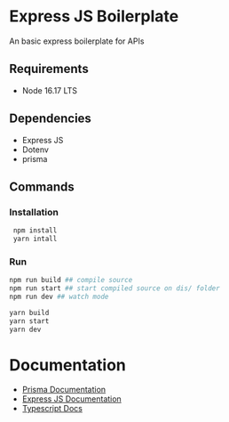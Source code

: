 # Express JS Boilerplate

An basic express boilerplate for APIs

## Requirements

- Node 16.17 LTS

## Dependencies

- Express JS
- Dotenv
- prisma

## Commands

### Installation

```bash
 npm install
 yarn intall
```

### Run

```bash
npm run build ## compile source
npm run start ## start compiled source on dis/ folder
npm run dev ## watch mode

yarn build
yarn start
yarn dev
```

# Documentation

- [Prisma Documentation](https://www.prisma.io/docs/concepts)
- [Express JS Documentation](https://expressjs.com)
- [Typescript Docs](https://www.typescriptlang.org/docs)
